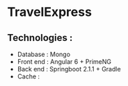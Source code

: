 # TravelExpress

## Technologies : 

  - Database : Mongo
  - Front end : Angular 6 + PrimeNG
  - Back end : Springboot 2.1.1 + Gradle
  - Cache :
